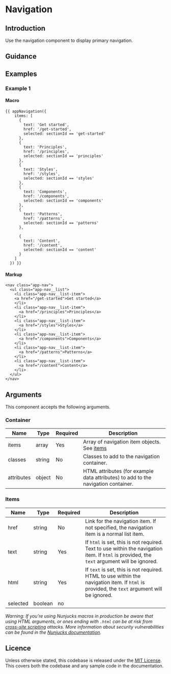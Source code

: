 # Navigation

## Introduction

Use the navigation component to display primary navigation.

## Guidance



## Examples

### Example 1

#### Macro
```
{{ appNavigation({
    items: [
      {
        text: 'Get started',
        href: '/get-started',
        selected: sectionId == 'get-started'
      },
      {
        text: 'Principles',
        href: '/principles',
        selected: sectionId == 'principles'
      },
      {
        text: 'Styles',
        href: '/styles',
        selected: sectionId == 'styles'
      },
      {
        text: 'Components',
        href: '/components',
        selected: sectionId == 'components'
      },
      {
        text: 'Patterns',
        href: '/patterns',
        selected: sectionId == 'patterns'
      },

      {
        text: 'Content',
        href: '/content',
        selected: sectionId == 'content'
      }
    ]
  }) }}
```

#### Markup
```
<nav class="app-nav">
  <ul class="app-nav__list">
    <li class="app-nav__list-item">
    <a href="/get-started">Get started</a>
    </li>
    <li class="app-nav__list-item">
      <a href="/principles">Principles</a>
    </li>
    <li class="app-nav__list-item">
      <a href="/styles">Styles</a>
    </li>
    <li class="app-nav__list-item">
      <a href="/components">Components</a>
    </li>
    <li class="app-nav__list-item">
      <a href="/patterns">Patterns</a>
    </li>
    <li class="app-nav__list-item">
      <a href="/content">Content</a>
    </li>
  </ul>
</nav>
```

## Arguments

This component accepts the following arguments.

### Container
|Name|Type|Required|Description|
|---|---|---|---|
|items|array|Yes|Array of navigation item objects. See [items](#items)|
|classes|string|No|Classes to add to the navigation container.|
|attributes|object|No|HTML attributes (for example data attributes) to add to the navigation container.|

### Items
|Name|Type|Required|Description|
|---|---|---|---|
|href|string|No|Link for the navigation item. If not specified, the navigation item is a normal list item.|
|text|string|Yes|If `html` is set, this is not required. Text to use within the navigation item. If `html` is provided, the `text` argument will be ignored.|
|html|string|Yes|If `text` is set, this is not required. HTML to use within the navigation item. If `html` is provided, the `text` argument will be ignored.|
|selected|boolean|no| |


*Warning: If you’re using Nunjucks macros in production be aware that using HTML arguments, or ones ending with `.html` can be at risk from [cross-site scripting](https://en.wikipedia.org/wiki/Cross-site_scripting) attacks. More information about security vulnerabilities can be found in the [Nunjucks documentation](https://mozilla.github.io/nunjucks/api.html#user-defined-templates-warning).*

## Licence

Unless otherwise stated, this codebase is released under the [MIT License](https://github.com/ministryofjustice/mojdt-design-system/blob/master/LICENSE). This covers both the codebase and any sample code in the documentation.